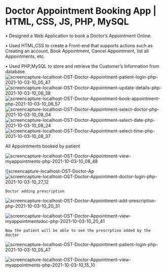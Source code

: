 # Doctor Appointment Booking App | HTML, CSS, JS, PHP, MySQL 

• Designed a Web Application to book a Doctor’s Appointment Online.

• Used HTML,CSS to create a Front-end that supports actions such as Creating an account, Book Appointment, Cancel
Appointment, list all Appointments, etc. 

• Used PHP,MySQL to store and retrieve the Customer’s Information from database.
 ![screencapture-localhost-OST-Doctor-Appointment-patient-login-php-2021-10-03-10_05_47](https://user-images.githubusercontent.com/85606009/135740325-e8a70e38-a187-4332-a586-b56eb08de6f0.png)
![screencapture-localhost-OST-Doctor-Appointment-update-details-php-2021-10-03-10_06_38](https://user-images.githubusercontent.com/85606009/135740331-c02dec78-e4ae-4d02-938c-66217a08cfc7.png)
![screencapture-localhost-OST-Doctor-Appointment-book-appointment-php-2021-10-03-10_06_57](https://user-images.githubusercontent.com/85606009/135740334-395840a7-e170-4b2e-80c9-190432788c00.png)
![screencapture-localhost-OST-Doctor-Appointment-select-doctor-php-2021-10-03-10_08_04](https://user-images.githubusercontent.com/85606009/135740360-64434b40-2cdf-4e00-acaa-f37c28909850.png)
![screencapture-localhost-OST-Doctor-Appointment-select-date-php-2021-10-03-10_08_24](https://user-images.githubusercontent.com/85606009/135740363-8d76d4b1-8e91-4548-af77-d2a3d491da94.png)
![screencapture-localhost-OST-Doctor-Appointment-select-time-php-2021-10-03-10_08_37](https://user-images.githubusercontent.com/85606009/135740371-7db63ad9-9e63-47f6-81a4-73d25cc60f91.png)

All Appointments booked by patient

![screencapture-localhost-OST-Doctor-Appointment-view-myappointments-php-2021-10-03-10_08_48](https://user-images.githubusercontent.com/85606009/135740380-b68ba325-9e2b-4549-b219-e0e4e2e87ec1.png)


![screencapture-localhost-OST-Doctor-Ap![screencapture-localhost-OST-Doctor-Appointment-doctor-login-php-2021-10-03-10_27_12](https://user-images.githubusercontent.com/85606009/135740588-11e7c330-bdcf-448d-8964-762e7493e348.png)

    Doctor adding prescription 
![screencapture-localhost-OST-Doctor-Appointment-add-prescription-php-2021-10-03-10_20_31](https://user-images.githubusercontent.com/85606009/135740643-408663d1-229c-477c-9d86-a5612ee56b53.png)

![screencapture-localhost-OST-Doctor-Appointment-view-myappointmentsdoc-php-2021-10-03-10_20_41](https://user-images.githubusercontent.com/85606009/135740438-495bd354-a799-469b-8a72-cd30f15accf5.png)

    Now the patient will be able to see the prescrption added by the doctor
![screencapture-localhost-OST-Doctor-Appointment-patient-login-php-2021-10-03-10_05_47](https://user-images.githubusercontent.com/85606009/135740560-60afa84e-098a-4a53-b553-3f565154ee01.png)
 
![screencapture-localhost-OST-Doctor-Appointment-view-myappointments-php-2021-10-03-10_15_10](https://user-images.githubusercontent.com/85606009/135740442-d9557d5a-fe40-4c76-a14f-07ba6018a09c.png)
